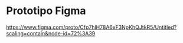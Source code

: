 # Prototipo Figma
https://www.figma.com/proto/Cfp7hlH78A6xF3NpKhQJtkR5/Untitled?scaling=contain&node-id=72%3A39